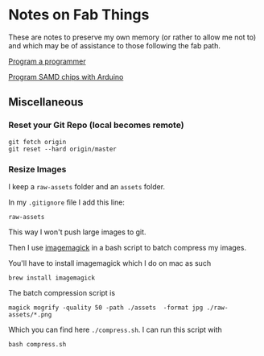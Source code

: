 # Notes on Fab Things

These are notes to preserve my own memory (or rather to allow me not to) and which may be of assistance to those following the fab path.

[Program a programmer](./PROGRAM_PROGRAMMER.md)

[Program SAMD chips with Arduino](./PROGRAMMING_SAMD_CHIPS_ARDUINO.md)

## Miscellaneous

### Reset your Git Repo (local becomes remote)

```
git fetch origin
git reset --hard origin/master
```

### Resize Images

I keep a `raw-assets` folder and an `assets` folder.

In my `.gitignore` file I add this line:

```
raw-assets
```

This way I won't push large images to git.

Then I use [imagemagick](https://imagemagick.org/index.php) in a bash script to batch compress my images.

You'll have to install imagemagick which I do on mac as such

```
brew install imagemagick
```

The batch compression script is

```
magick mogrify -quality 50 -path ./assets  -format jpg ./raw-assets/*.png
```

Which you can find here `./compress.sh`. I can run this script with

```
bash compress.sh
```

